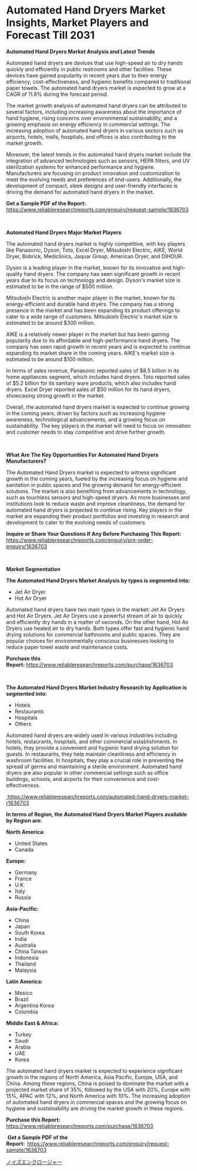 <p><h1>Automated Hand Dryers Market Insights, Market Players and Forecast Till 2031</h1></p><p><strong>Automated Hand Dryers Market Analysis and Latest Trends</strong></p>
<p><p>Automated hand dryers are devices that use high-speed air to dry hands quickly and efficiently in public restrooms and other facilities. These devices have gained popularity in recent years due to their energy efficiency, cost-effectiveness, and hygienic benefits compared to traditional paper towels. The automated hand dryers market is expected to grow at a CAGR of 11.8% during the forecast period.</p><p>The market growth analysis of automated hand dryers can be attributed to several factors, including increasing awareness about the importance of hand hygiene, rising concerns over environmental sustainability, and a growing emphasis on energy efficiency in commercial settings. The increasing adoption of automated hand dryers in various sectors such as airports, hotels, malls, hospitals, and offices is also contributing to the market growth.</p><p>Moreover, the latest trends in the automated hand dryers market include the integration of advanced technologies such as sensors, HEPA filters, and UV sterilization systems for enhanced performance and hygiene. Manufacturers are focusing on product innovation and customization to meet the evolving needs and preferences of end-users. Additionally, the development of compact, sleek designs and user-friendly interfaces is driving the demand for automated hand dryers in the market.</p></p>
<p><strong>Get a Sample PDF of the Report:&nbsp;</strong> <a href="https://www.reliableresearchreports.com/enquiry/request-sample/1636703">https://www.reliableresearchreports.com/enquiry/request-sample/1636703</a></p>
<p>&nbsp;</p>
<p><strong>Automated Hand Dryers Major Market Players</strong></p>
<p><p>The automated hand dryers market is highly competitive, with key players like Panasonic, Dyson, Toto, Excel Dryer, Mitsubishi Electric, AIKE, World Dryer, Bobrick, Mediclinics, Jaquar Group, American Dryer, and DIHOUR. </p><p>Dyson is a leading player in the market, known for its innovative and high-quality hand dryers. The company has seen significant growth in recent years due to its focus on technology and design. Dyson's market size is estimated to be in the range of $500 million. </p><p>Mitsubishi Electric is another major player in the market, known for its energy-efficient and durable hand dryers. The company has a strong presence in the market and has been expanding its product offerings to cater to a wide range of customers. Mitsubishi Electric's market size is estimated to be around $300 million. </p><p>AIKE is a relatively newer player in the market but has been gaining popularity due to its affordable and high-performance hand dryers. The company has seen rapid growth in recent years and is expected to continue expanding its market share in the coming years. AIKE's market size is estimated to be around $100 million. </p><p>In terms of sales revenue, Panasonic reported sales of $8.5 billion in its home appliances segment, which includes hand dryers. Toto reported sales of $5.2 billion for its sanitary ware products, which also includes hand dryers. Excel Dryer reported sales of $50 million for its hand dryers, showcasing strong growth in the market. </p><p>Overall, the automated hand dryers market is expected to continue growing in the coming years, driven by factors such as increasing hygiene awareness, technological advancements, and a growing focus on sustainability. The key players in the market will need to focus on innovation and customer needs to stay competitive and drive further growth.</p></p>
<p>&nbsp;</p>
<p><strong>What Are The Key Opportunities For Automated Hand Dryers Manufacturers?</strong></p>
<p><p>The Automated Hand Dryers market is expected to witness significant growth in the coming years, fueled by the increasing focus on hygiene and sanitation in public spaces and the growing demand for energy-efficient solutions. The market is also benefiting from advancements in technology, such as touchless sensors and high-speed dryers. As more businesses and institutions look to reduce waste and improve cleanliness, the demand for automated hand dryers is projected to continue rising. Key players in the market are expanding their product portfolios and investing in research and development to cater to the evolving needs of customers.</p></p>
<p><strong>Inquire or Share Your Questions If Any Before Purchasing This Report:</strong> <a href="https://www.reliableresearchreports.com/enquiry/pre-order-enquiry/1636703">https://www.reliableresearchreports.com/enquiry/pre-order-enquiry/1636703</a></p>
<p>&nbsp;</p>
<p><strong>Market Segmentation</strong></p>
<p><strong>The Automated Hand Dryers Market Analysis by types is segmented into:</strong></p>
<p><ul><li>Jet Air Dryer</li><li>Hot Air Dryer</li></ul></p>
<p><p>Automated hand dryers have two main types in the market: Jet Air Dryers and Hot Air Dryers. Jet Air Dryers use a powerful stream of air to quickly and efficiently dry hands in a matter of seconds. On the other hand, Hot Air Dryers use heated air to dry hands. Both types offer fast and hygienic hand drying solutions for commercial bathrooms and public spaces. They are popular choices for environmentally conscious businesses looking to reduce paper towel waste and maintenance costs.</p></p>
<p><strong>Purchase this Report:&nbsp;</strong><a href="https://www.reliableresearchreports.com/purchase/1636703">https://www.reliableresearchreports.com/purchase/1636703</a></p>
<p>&nbsp;</p>
<p><strong>The Automated Hand Dryers Market Industry Research by Application is segmented into:</strong></p>
<p><ul><li>Hotels</li><li>Restaurants</li><li>Hospitals</li><li>Others</li></ul></p>
<p><p>Automated hand dryers are widely used in various industries including hotels, restaurants, hospitals, and other commercial establishments. In hotels, they provide a convenient and hygienic hand drying solution for guests. In restaurants, they help maintain cleanliness and efficiency in washroom facilities. In hospitals, they play a crucial role in preventing the spread of germs and maintaining a sterile environment. Automated hand dryers are also popular in other commercial settings such as office buildings, schools, and airports for their convenience and cost-effectiveness.</p></p>
<p><a href="https://www.reliableresearchreports.com/automated-hand-dryers-market-r1636703">&nbsp;https://www.reliableresearchreports.com/automated-hand-dryers-market-r1636703</a></p>
<p><strong>In terms of Region, the Automated Hand Dryers Market Players available by Region are:</strong></p>
<p>
    <p> <strong> North America: </strong>
        <ul>
            <li>United States</li>
            <li>Canada</li>
        </ul>
        </p> 
    <p> <strong> Europe: </strong>
        <ul>
            <li>Germany</li>
            <li>France</li>
            <li>U.K.</li>
            <li>Italy</li>
            <li>Russia</li>
        </ul>
        </p> 
    <p> <strong> Asia-Pacific: </strong>
        <ul>
            <li>China</li>
            <li>Japan</li>
            <li>South Korea</li>
            <li>India</li>
            <li>Australia</li>
            <li>China Taiwan</li>
            <li>Indonesia</li>
            <li>Thailand</li>
            <li>Malaysia</li>
        </ul>
        </p> 
    <p> <strong> Latin America: </strong>
        <ul>
            <li>Mexico</li>
            <li>Brazil</li>
            <li>Argentina Korea</li>
            <li>Colombia</li>
        </ul>
        </p> 
    <p> <strong> Middle East & Africa: </strong>
        <ul>
            <li>Turkey</li>
            <li>Saudi</li>
            <li>Arabia</li>
            <li>UAE</li>
            <li>Korea</li>
        </ul>
    </p>
    </p>
<p><p>The automated hand dryers market is expected to experience significant growth in the regions of North America, Asia Pacific, Europe, USA, and China. Among these regions, China is poised to dominate the market with a projected market share of 35%, followed by the USA with 20%, Europe with 15%, APAC with 12%, and North America with 10%. The increasing adoption of automated hand dryers in commercial spaces and the growing focus on hygiene and sustainability are driving the market growth in these regions.</p></p>
<p><strong>Purchase this Report: </strong><a href="https://www.reliableresearchreports.com/purchase/1636703">https://www.reliableresearchreports.com/purchase/1636703</a></p>
<p>&nbsp;<strong>Get a Sample PDF of the Report:&nbsp;&nbsp;</strong><a href="https://www.reliableresearchreports.com/enquiry/request-sample/1636703">https://www.reliableresearchreports.com/enquiry/request-sample/1636703</a></p>
<p><strong></strong></p>
<p><p><a href="https://github.com/SantosDicki04/Market-Research-Report-List-1/blob/main/840328327577.md">ノイズエンクロージャー</a></p></p>